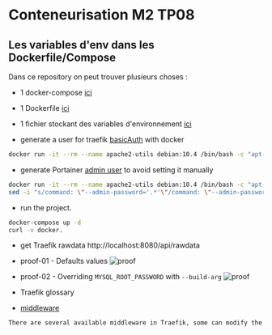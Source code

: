 # Conteneurisation M2 TP08

## Les variables d'env dans les Dockerfile/Compose

Dans ce repository on peut trouver plusieurs choses : 
- 1 docker-compose [ici](docker-compose.yaml)
* 1 Dockerfile [ici](Dockerfile)
* 1 fichier stockant des variables d'environnement [ici](.env)

* generate a user for traefik [basicAuth](https://doc.traefik.io/traefik/middlewares/basicauth/) with docker
```bash
docker run -it --rm --name apache2-utils debian:10.4 /bin/bash -c "apt-get update -y && apt-get install apache2-utils && echo \$(htpasswd -nbB your_username 'your_user_password')"
```
* generate Portainer [admin user](https://documentation.portainer.io/v2.0/deploy/ceinstalldocker/) to avoid setting it manually
```bash
docker run -it --rm --name apache2-utils debian:10.4 /bin/bash -c "apt-get update -y && apt-get install apache2-utils && echo \$(htpasswd -nbB admin 'your_admin_password')"
sed -i "s/command: \"--admin-password='.*'\"/command: \"--admin-password='your_hashed_admin_password'\"/g" docker-compose.yaml
```

* run the project.
```bash
docker-compose up -d
curl -v docker.
```

* get Traefik rawdata
http://localhost:8080/api/rawdata

* proof-01 - Defaults values
![proof](commands.png)

* proof-02 - Overriding `MYSQL_ROOT_PASSWORD` with `--build-arg`
![proof](commands2.png)

* Traefik glossary
* [middleware](https://doc.traefik.io/traefik/middlewares/overview/)
```bash
There are several available middleware in Traefik, some can modify the request, the headers, some are in charge of redirections, some add authentication, and so on.
```
